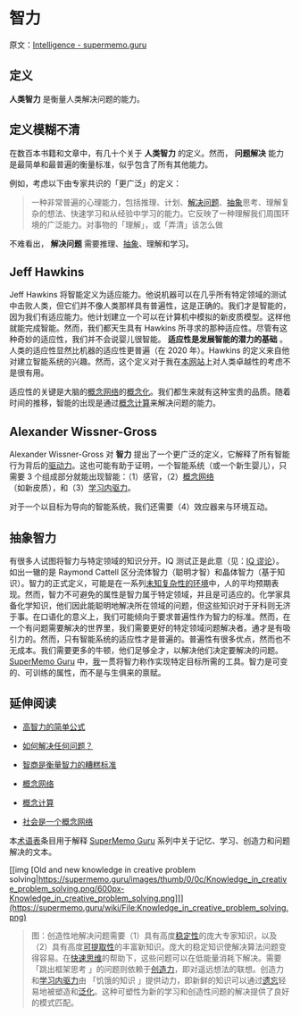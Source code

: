 # 智力

原文：[Intelligence - supermemo.guru](https://supermemo.guru/wiki/Intelligence)

## 定义

 **人类智力** 是衡量人类解决问题的能力。

## 定义模糊不清

在数百本书籍和文章中，有几十个关于 **人类智力** 的定义。然而， **问题解决** 能力是最简单和最普遍的衡量标准，似乎包含了所有其他能力。

例如，考虑以下由专家共识的「更广泛」的定义：

> 一种非常普遍的心理能力，包括推理、计划、[解决问题](https://supermemo.guru/wiki/How_to_solve_any_problem%3F)、[抽象](https://supermemo.guru/wiki/Abstract_knowledge)思考、理解复杂的想法、快速学习和从经验中学习的能力。它反映了一种理解我们周围环境的广泛能力。对事物的「理解」，或「弄清」该怎么做

不难看出， **解决问题** 需要推理、[抽象](https://supermemo.guru/wiki/Abstraction)、理解和学习。

## Jeff Hawkins

Jeff Hawkins 将智能定义为适应能力。他说机器可以在几乎所有特定领域的测试中击败人类，但它们并不像人类那样具有普遍性，这是正确的。我们才是智能的，因为我们有适应能力。他计划建立一个可以在计算机中模拟的新皮质模型。这样他就能完成智能。然而，我们都天生具有 Hawkins 所寻求的那种适应性。尽管有这种奇妙的适应性，我们并不会说婴儿很智能。 **适应性是发展智能的潜力的基础** 。人类的适应性显然比机器的适应性更普遍（在 2020 年）。Hawkins 的定义来自他对建立智能系统的兴趣。然而，这个定义对于我在[本网站](https://supermemo.guru/wiki/This_site)上对人类卓越性的考虑不是很有用。

适应性的关键是大脑的[概念网络](https://supermemo.guru/wiki/Concept_network)的[概念化](https://supermemo.guru/wiki/Conceptualization)。我们都生来就有这种宝贵的品质。随着时间的推移，智能的出现是通过[概念计算](https://supermemo.guru/wiki/Conceptual_computation)来解决问题的能力。

## Alexander Wissner-Gross

Alexander Wissner-Gross 对 **智力** 提出了一个更广泛的定义，它解释了所有智能行为背后的[驱动力](http://michaelscharf.blogspot.com/2014/02/a-new-equation-for-intelligence-f-t-s.html)。这也可能有助于证明，一个智能系统（或一个新生婴儿），只需要 3 个组成部分就能出现智能：（1）感官，（2）[概念网络](https://supermemo.guru/wiki/Concept_network)（如新皮质），和（3）[学习内驱力](https://supermemo.guru/wiki/Learn_drive)。

对于一个以目标为导向的智能系统，我们还需要（4）效应器来与环境互动。

## 抽象智力

有很多人试图将智力与特定领域的知识分开。IQ 测试正是此意（见：[IQ 谬论](https://supermemo.guru/wiki/IQ_myth)）。如出一辙的是 Raymond Cattell 区分流体智力（聪明才智）和晶体智力（基于知识）。智力的正式定义，可能是在一系列[未知复杂性的环境](https://link.springer.com/article/10.1007%2Fs11023-007-9079-x)中，人的平均预期表现。然而，智力不可避免的属性是智力属于特定领域，并且是可适应的。化学家具备化学知识，他们因此能聪明地解决所在领域的问题，但这些知识对于牙科则无济于事。在口语化的意义上，我们可能倾向于要求普遍性作为智力的标准。然而，在一个有问题需要解决的世界里，我们需要更好的特定领域问题解决者。通才是有吸引力的。然而，只有智能系统的适应性才是普遍的。普遍性有很多优点，然而也不无成本。我们需要更多的牛顿，他们足够全才，以解决他们决定要解决的问题。 [SuperMemo Guru](https://supermemo.guru/wiki/SuperMemo_Guru) 中，[我](https://supermemo.guru/wiki/Piotr_Wozniak)一贯将智力称作实现特定目标所需的工具。智力是可变的、可训练的属性，而不是与生俱来的禀赋。

## 延伸阅读

- [高智力的简单公式](https://supermemo.guru/wiki/Simple_formula_for_high_intelligence)

- [如何解决任何问题？](https://supermemo.guru/wiki/How_to_solve_any_problem%3F)

- [智商是衡量智力的糟糕标准](https://supermemo.guru/wiki/IQ_is_a_dismal_measure_of_intelligence)

- [概念网络](https://supermemo.guru/wiki/Concept_network)

- [概念计算](https://supermemo.guru/wiki/Conceptual_computation)

- [社会是一个概念网络](https://supermemo.guru/wiki/Society_as_a_concept_network)

本[术语表](https://supermemo.guru/wiki/Glossary)条目用于解释 [SuperMemo Guru](https://supermemo.guru/wiki/SuperMemo_Guru) 系列中关于记忆、学习、创造力和问题解决的文本。

[[img [Old and new knowledge in creative problem solving|https://supermemo.guru/images/thumb/0/0c/Knowledge_in_creative_problem_solving.png/600px-Knowledge_in_creative_problem_solving.png]]](https://supermemo.guru/wiki/File:Knowledge_in_creative_problem_solving.png)

> 图：创造性地解决问题需要（1）具有高度[稳定性](https://supermemo.guru/wiki/Stability)的庞大专家知识，以及（2）具有高度[可提取性](https://supermemo.guru/wiki/Retrievability)的丰富新知识。庞大的稳定知识使解决算法问题变得容易。在[快速思维](https://supermemo.guru/wiki/Fast_thinking)的帮助下，这些问题可以在低能量消耗下解决。需要 「跳出框架思考 」的问题则依赖于[创造力](https://supermemo.guru/wiki/Creativity)，即对遥远想法的联想。创造力和[学习内驱力](https://supermemo.guru/wiki/Learn_drive)由 「饥饿的知识 」提供动力，即新鲜的知识可以通过[遗忘](https://supermemo.guru/wiki/Forgetting)轻易地被塑造和[泛化](https://supermemo.guru/wiki/Generalization)。这种可塑性为新的学习和创造性问题的解决提供了良好的模式匹配。